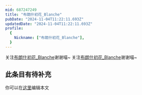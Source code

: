 ```yaml
---
mid: 687247249
title: "布朗什初花_Blanche"
pubDate: "2024-11-04T11:22:11.693Z"
updatedDate: "2024-11-04T11:22:11.693Z"
profile:
  {
    Nickname: ["布朗什初花_Blanche"],
  }
---
```


关注[布朗什初花_Blanche](https://space.bilibili.com/687247249)谢谢喵~ 关注[布朗什初花_Blanche](https://space.bilibili.com/687247249)谢谢喵~

## 此条目有待补充
你可以在[这里](https://github.com/Yuhanawa/VTuber.ICU-Content/edit/master/v/布朗什初花_Blanche/index.md)编辑本文
